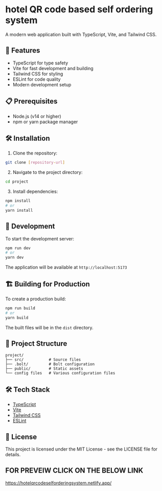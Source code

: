 # hotel QR code based self ordering system 

A modern web application built with TypeScript, Vite, and Tailwind CSS.

## 🚀 Features

- TypeScript for type safety
- Vite for fast development and building
- Tailwind CSS for styling
- ESLint for code quality
- Modern development setup

## 📋 Prerequisites

- Node.js (v14 or higher)
- npm or yarn package manager

## 🛠️ Installation

1. Clone the repository:
```bash
git clone [repository-url]
```

2. Navigate to the project directory:
```bash
cd project
```

3. Install dependencies:
```bash
npm install
# or
yarn install
```

## 🚀 Development

To start the development server:

```bash
npm run dev
# or
yarn dev
```

The application will be available at `http://localhost:5173`

## 🏗️ Building for Production

To create a production build:

```bash
npm run build
# or
yarn build
```

The built files will be in the `dist` directory.

## 📁 Project Structure

```
project/
├── src/           # Source files
├── .bolt/         # Bolt configuration
├── public/        # Static assets
└── config files   # Various configuration files
```

## 🛠️ Tech Stack

- [TypeScript](https://www.typescriptlang.org/)
- [Vite](https://vitejs.dev/)
- [Tailwind CSS](https://tailwindcss.com/)
- [ESLint](https://eslint.org/)

## 📝 License

This project is licensed under the MIT License - see the LICENSE file for details. 
## FOR PREVEIW CLICK ON THE BELOW LINK
https://hotelqrcodeselforderingsystem.netlify.app/
